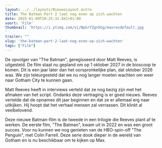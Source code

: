 ```yaml
---
layout: ../../layouts/NieuwsLayout.astro
title: The Batman Part 2 laat nog even op zich wachten
date: 2025-01-09T20:25:31.841+01:00
soort: 'Film'
thumbnail: 'https://i.ytimg.com/vi/NpkrYZgn5Gg/maxresdefault.jpg
'
trailer: ""
slug: 'the-batman-part-2-laat-nog-even-op-zich-wachten'
tags: ["Film"]
---
```


De opvolger van "The Batman", geregisseerd door Matt Reeves, is uitgesteld. De
film staat nu gepland om op 1 oktober 2027 in de bioscoop te komen. Dit is een
jaar later dan het oorspronkelijke plan, dat oktober 2026 was. We zijn
teleurgesteld dat we nu nog langer moeten wachten om weer naar Gotham City te
kunnen gaan.

Matt Reeves heeft in interviews verteld dat ze nog bezig zijn met het afmaken
van het script. Ondanks deze vertraging is er goed nieuws. Reeves vertelde dat
de opnames dit jaar beginnen en dat ze er allemaal erg naar uitkijken. Hij hoopt
dat het verhaal mensen zal verrassen. Dit klinkt al veelbelovend.

Deze nieuwe Batman-film is de tweede in een trilogie die Reeves plant af te
werken. De eerste film, "The Batman", kwam uit in 2022 en was een groot succes.
Voor nu kunnen we nog genieten van de HBO-spin-off "The Penguin", met Colin
Farrell. Deze serie dook dieper in de wereld van Gotham en is nu beschikbaar om
te kijken op Max.